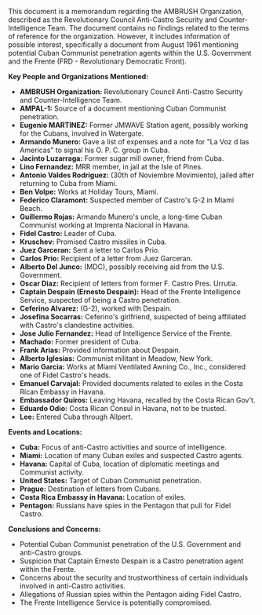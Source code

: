 This document is a memorandum regarding the AMBRUSH Organization, described as the Revolutionary Council Anti-Castro Security and Counter-Intelligence Team. The document contains no findings related to the terms of reference for the organization. However, it includes information of possible interest, specifically a document from August 1961 mentioning potential Cuban Communist penetration agents within the U.S. Government and the Frente (FRD - Revolutionary Democratic Front).

**Key People and Organizations Mentioned:**

*   **AMBRUSH Organization:** Revolutionary Council Anti-Castro Security and Counter-Intelligence Team.
*   **AMPAL-1:** Source of a document mentioning Cuban Communist penetration.
*   **Eugenio MARTINEZ:** Former JMWAVE Station agent, possibly working for the Cubans, involved in Watergate.
*   **Armando Munero:** Gave a list of expenses and a note for "La Voz d las Americas" to signal his O. P. C. group in Cuba.
*   **Jacinto Luzarraga:** Former sugar mill owner, friend from Cuba.
*   **Lino Fernandez:** MRR member, in jail at the Isle of Pines.
*   **Antonio Valdes Rodriguez:** (30th of Noviembre Movimiento), jailed after returning to Cuba from Miami.
*   **Ben Volpe:** Works at Holiday Tours, Miami.
*   **Federico Claramont:** Suspected member of Castro's G-2 in Miami Beach.
*   **Guillermo Rojas:** Armando Munero's uncle, a long-time Cuban Communist working at Imprenta Nacional in Havana.
*   **Fidel Castro:** Leader of Cuba.
*   **Kruschev:** Promised Castro missiles in Cuba.
*   **Juez Garceran:** Sent a letter to Carlos Prio.
*   **Carlos Prio:** Recipient of a letter from Juez Garceran.
*   **Alberto Del Junco:** (MDC), possibly receiving aid from the U.S. Government.
*   **Oscar Diaz:** Recipient of letters from former F. Castro Pres. Urrutia.
*   **Captain Despain (Ernesto Despain):** Head of the Frente Intelligence Service, suspected of being a Castro penetration.
*   **Ceferino Alvarez:** (G-2), worked with Despain.
*   **Josefina Socarras:** Ceferino's girlfriend, suspected of being affiliated with Castro's clandestine activities.
*   **Jose Julio Fernandez:** Head of Intelligence Service of the Frente.
*   **Machado:** Former president of Cuba.
*   **Frank Arias:** Provided information about Despain.
*   **Alberto Iglesias:** Communist militant in Meadow, New York.
*   **Mario Garcia:** Works at Miami Ventilated Awning Co., Inc., considered one of Fidel Castro's heads.
*   **Emanuel Carvajal:** Provided documents related to exiles in the Costa Rican Embassy in Havana.
*   **Embassador Quiros:** Leaving Havana, recalled by the Costa Rican Gov't.
*   **Eduardo Odio:** Costa Rican Consul in Havana, not to be trusted.
*   **Lee:** Entered Cuba through Allpert.

**Events and Locations:**

*   **Cuba:** Focus of anti-Castro activities and source of intelligence.
*   **Miami:** Location of many Cuban exiles and suspected Castro agents.
*   **Havana:** Capital of Cuba, location of diplomatic meetings and Communist activity.
*   **United States:** Target of Cuban Communist penetration.
*   **Prague:** Destination of letters from Cubans.
*   **Costa Rica Embassy in Havana:** Location of exiles.
*   **Pentagon:** Russians have spies in the Pentagon that pull for Fidel Castro.

**Conclusions and Concerns:**

*   Potential Cuban Communist penetration of the U.S. Government and anti-Castro groups.
*   Suspicion that Captain Ernesto Despain is a Castro penetration agent within the Frente.
*   Concerns about the security and trustworthiness of certain individuals involved in anti-Castro activities.
*   Allegations of Russian spies within the Pentagon aiding Fidel Castro.
*   The Frente Intelligence Service is potentially compromised.
